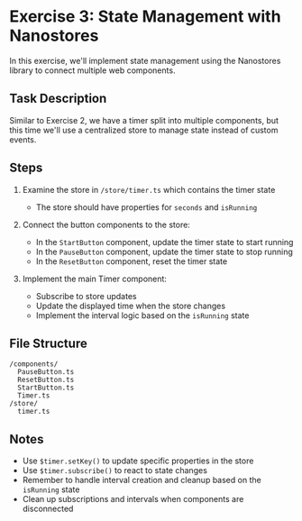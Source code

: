 # Exercise 3: State Management with Nanostores

In this exercise, we'll implement state management using the Nanostores library to connect multiple web components.

## Task Description

Similar to Exercise 2, we have a timer split into multiple components, but this time we'll use a centralized store to manage state instead of custom events.

## Steps

1. Examine the store in `/store/timer.ts` which contains the timer state
   - The store should have properties for `seconds` and `isRunning`

2. Connect the button components to the store:
   - In the `StartButton` component, update the timer state to start running
   - In the `PauseButton` component, update the timer state to stop running
   - In the `ResetButton` component, reset the timer state

3. Implement the main Timer component:
   - Subscribe to store updates
   - Update the displayed time when the store changes
   - Implement the interval logic based on the `isRunning` state

## File Structure

```
/components/
  PauseButton.ts
  ResetButton.ts
  StartButton.ts
  Timer.ts
/store/
  timer.ts
```

## Notes

- Use `$timer.setKey()` to update specific properties in the store
- Use `$timer.subscribe()` to react to state changes
- Remember to handle interval creation and cleanup based on the `isRunning` state
- Clean up subscriptions and intervals when components are disconnected
